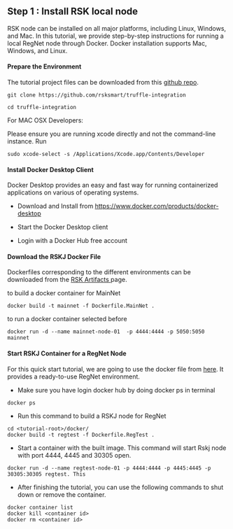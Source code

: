 ## Step 1 : Install RSK local node

<style>
  img{
    margin:0 auto;
    width:80%;
  }
</style>

RSK node can be installed on all major platforms, including Linux, Windows, and Mac. In this tutorial, we provide step-by-step instructions for running a local RegNet node through Docker. Docker installation supports Mac, Windows, and Linux.

#### Prepare the Environment 
The tutorial project files can be downloaded from this [github repo](https://github.com/rsksmart/truffle-integration).

```shell
git clone https://github.com/rsksmart/truffle-integration

cd truffle-integration
```
For MAC OSX Developers:

Please ensure you are running xcode directly and not the command-line instance. Run 
```shell
sudo xcode-select -s /Applications/Xcode.app/Contents/Developer 
```


#### Install Docker Desktop Client
Docker Desktop provides an easy and fast way for running containerized applications on various of operating systems. 

- Download and Install from https://www.docker.com/products/docker-desktop

- Start the Docker Desktop client

- Login with a Docker Hub free account


#### Download the RSKJ Docker File
Dockerfiles corresponding to the different environments can be downloaded from the [RSK Artifacts ](https://github.com/rsksmart/artifacts/tree/master/Dockerfiles/RSK-Node)page.

to build a docker container for MainNet
 ```shell
docker build -t mainnet -f Dockerfile.MainNet .
```

to run a docker container selected before
 ```shell
docker run -d --name mainnet-node-01  -p 4444:4444 -p 5050:5050 mainnet
```


#### Start RSKJ Container for a RegNet Node
For this quick start tutorial, we are going to use the docker file from [here](https://github.com/rsksmart/truffle-integration/tree/master/docker). It provides a ready-to-use RegNet environment. 

- Make sure you have login docker hub by doing docker ps in terminal
```shell
docker ps
```

- Run this command to build a RSKJ node for RegNet
```shell
cd <tutorial-root>/docker/
docker build -t regtest -f Dockerfile.RegTest .
```

- Start a container with the built image. This command will start Rskj node with port 4444, 4445 and 30305 open.
```shell
docker run -d --name regtest-node-01 -p 4444:4444 -p 4445:4445 -p 30305:30305 regtest. This
```

- After finishing the tutorial, you can use the following commands to shut down or remove the container.
```shell
docker container list
docker kill <container id>
docker rm <container id>
```